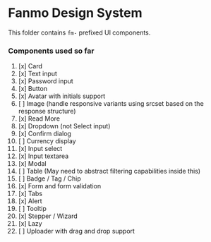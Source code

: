 # Fanmo Design System

This folder contains `fm-` prefixed UI components.

### Components used so far

1. [x] Card
2. [x] Text input
3. [x] Password input
4. [x] Button
5. [x] Avatar with initials support
6. [ ] Image (handle responsive variants using srcset based on the response structure)
7. [x] Read More
9. [x] Dropdown (not Select input)
10. [x] Confirm dialog
11. [ ] Currency display
12. [x] Input select
13. [x] Input textarea
14. [x] Modal
15. [ ] Table (May need to abstract filtering capabilities inside this)
16. [ ] Badge / Tag / Chip
17. [x] Form and form validation
18. [x] Tabs
19. [x] Alert
20. [ ] Tooltip
21. [x] Stepper / Wizard
22. [x] Lazy
23. [ ] Uploader with drag and drop support
